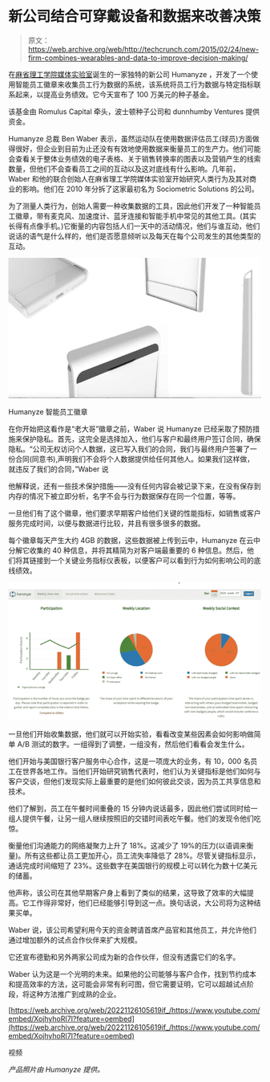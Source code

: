 # 新公司结合可穿戴设备和数据来改善决策 

> 原文：<https://web.archive.org/web/http://techcrunch.com/2015/02/24/new-firm-combines-wearables-and-data-to-improve-decision-making/>

在[麻省理工学院媒体实验室](https://web.archive.org/web/20221126105619/http://www.media.mit.edu/)诞生的一家独特的新公司 Humanyze ，开发了一个使用智能员工徽章来收集员工行为数据的系统，该系统将员工行为数据与特定指标联系起来，以提高业务绩效。它今天宣布了 100 万美元的种子基金。

该基金由 Romulus Capital 牵头，波士顿种子公司和 dunnhumby Ventures 提供资金。

Humanyze 总裁 Ben Waber 表示，虽然运动队在使用数据评估员工(球员)方面做得很好，但企业到目前为止还没有有效地使用数据来衡量员工的生产力。他们可能会查看关于整体业务绩效的电子表格、关于销售转换率的图表以及营销产生的线索数量，但他们不会查看员工之间的互动以及这对底线有什么影响。几年前，Waber 和他的联合创始人在麻省理工学院媒体实验室开始研究人类行为及其对商业的影响。他们在 2010 年分拆了这家最初名为 Sociometric Solutions 的公司。

为了测量人类行为，创始人需要一种收集数据的工具，因此他们开发了一种智能员工徽章，带有麦克风、加速度计、蓝牙连接和智能手机中常见的其他工具。(其实长得有点像手机。)它衡量的内容包括人们一天中的活动情况，他们与谁互动，他们说话的语气是什么样的，他们是否愿意倾听以及每天在每个公司发生的其他类型的互动。

![Humanyze smart badges.](img/48906e11643dfc7f668ec4c667a6beab.png)

Humanyze 智能员工徽章

在你开始把这看作是“老大哥”徽章之前，Waber 说 Humanyze 已经采取了预防措施来保护隐私。首先，这完全是选择加入，他们与客户和最终用户签订合同，确保隐私。“公司无权访问个人数据，这已写入我们的合同，我们与最终用户签署了一份合同(同意书),声明我们不会将个人数据提供给任何其他人。如果我们这样做，就违反了我们的合同，”Waber 说

他解释说，还有一些技术保护措施——没有任何内容会被记录下来，在没有保存到内存的情况下被立即分析，名字不会与行为数据保存在同一个位置，等等。

一旦他们有了这个徽章，他们要求早期客户给他们关键的性能指标，如销售或客户服务完成时间，以便与数据进行比较，并且有很多很多的数据。

每个徽章每天产生大约 4GB 的数据，这些数据被上传到云中，Humanyze 在云中分解它收集的 40 种信息，并将其精简为对客户端最重要的 6 种信息。然后，他们将其链接到一个关键业务指标仪表板，以便客户可以看到行为如何影响公司的底线绩效。

![Humanyze dashboard.](img/dbf0153321780530ce64b4bc5247f56d.png)

一旦他们开始收集数据，他们就可以开始实验，看看改变某些因素会如何影响做简单 A/B 测试的数字。一组得到了调整，一组没有，然后他们看看会发生什么。

他们开始与美国银行客户服务中心合作，这是一项庞大的业务，有 10，000 名员工在世界各地工作。当他们开始研究销售代表时，他们认为关键指标是他们如何与客户交谈，但他们发现实际上最重要的是他们如何彼此交谈，因为员工共享信息和技术。

他们了解到，员工在午餐时间重叠的 15 分钟内说话最多，因此他们尝试同时给一组人提供午餐，让另一组人继续按照旧的交错时间表吃午餐。他们的发现令他们吃惊。

衡量他们沟通能力的网络凝聚力上升了 18%。这减少了 19%的压力(以语调来衡量)。所有这些都让员工更加开心，员工流失率降低了 28%。尽管关键指标显示，通话完成时间缩短了 23%。这些数字在美国银行的规模上可以转化为数十亿美元的储蓄。

他声称，该公司在其他早期客户身上看到了类似的结果，这导致了效率的大幅提高。它工作得非常好，他们已经能够引导到这一点。换句话说，大公司将为这种结果买单。

Waber 说，该公司希望利用今天的资金聘请首席产品官和其他员工，并允许他们通过增加额外的试点合作伙伴来扩大规模。

它还宣布德勤和另外两家公司成为新的合作伙伴，但没有透露它们的名字。

Waber 认为这是一个光明的未来。如果他的公司能够与客户合作，找到节约成本和提高效率的方法，这可能会非常有利可图，但它需要证明，它可以超越试点阶段，将这种方法推广到成熟的企业。

[https://web.archive.org/web/20221126105619if_/https://www.youtube.com/embed/XojhyhoRI7I?feature=oembed](https://web.archive.org/web/20221126105619if_/https://www.youtube.com/embed/XojhyhoRI7I?feature=oembed)

视频

*产品照片由 Humanyze 提供。*